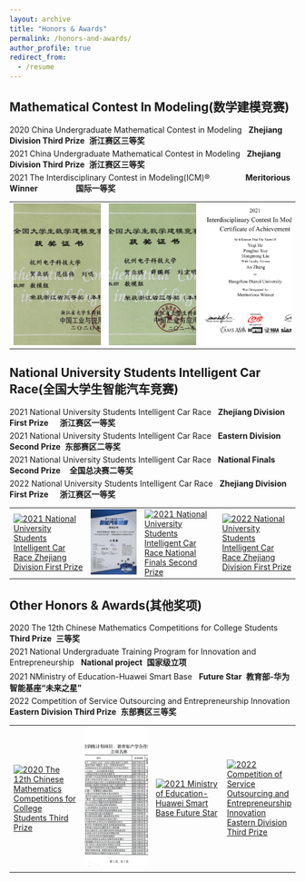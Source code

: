 ```yaml
---
layout: archive
title: "Honors & Awards"
permalink: /honors-and-awards/
author_profile: true
redirect_from:
  - /resume
---
```



## Mathematical Contest In Modeling(数学建模竞赛)

<div style="width: 100%; margin-bottom: 5px;">
  <span>2020 China Undergraduate Mathematical Contest in Modeling</span>&nbsp;&nbsp;
  <span><strong>Zhejiang Division Third Prize</strong>&nbsp;&nbsp;<strong>浙江赛区三等奖</strong></span>
</div>
<div style="width: 100%; margin-bottom: 5px;">
  <span>2021 China Undergraduate Mathematical Contest in Modeling</span>&nbsp;&nbsp;
  <span><strong>Zhejiang Division Third Prize</strong>&nbsp;&nbsp;<strong>浙江赛区三等奖</strong></span>
</div>
<div style="width: 100%; margin-bottom: 5px;">
  <span>2021 The Interdisciplinary Contest in Modeling(ICM)®</span>&nbsp;&nbsp;&nbsp;&nbsp;&nbsp;&nbsp;&nbsp;&nbsp;&nbsp;&nbsp;&nbsp;&nbsp;&nbsp;&nbsp;&nbsp;
  <span><strong>Meritorious Winner</strong>&nbsp;&nbsp;&nbsp;&nbsp;&nbsp;&nbsp;&nbsp;&nbsp;&nbsp;&nbsp;&nbsp;&nbsp;&nbsp;&nbsp;&nbsp;&nbsp;&nbsp;<strong>国际一等奖</strong></span>
</div>

<table style="border: none; width: 100%;">
<tr style="border: none;">
<td style="border: none; width: 33.33%;"><a href="/images/honors-and-awards/20数模省三.jpg"><img src='/images/honors-and-awards/20数模省三.jpg' alt='2020 China Undergraduate Mathematical Contest in Modeling Zhejiang Division Third Prize' style="width: 100%; height: 250px; object-fit: cover;"></a></td>
<td style="border: none; width: 33.33%;"><a href="/images/honors-and-awards/21数模省三.jpg"><img src='/images/honors-and-awards/21数模省三.jpg' alt='2021 China Undergraduate Mathematical Contest in Modeling Zhejiang Division Third Prize' style="width: 100%; height: 250px; object-fit: cover;"></a></td>
<td style="border: none; width: 33.33%;"><a href="/images/honors-and-awards/ICM-M.jpg"><img src='/images/honors-and-awards/ICM-M.jpg' alt='2021 The Interdisciplinary Contest in Modeling(ICM)® Meritorious Winner' style="width: 100%; height: 250px; object-fit: cover;"></a></td>
</tr>
</table>

## National University Students Intelligent Car Race(全国大学生智能汽车竞赛)

<div style="width: 100%; margin-bottom: 5px;">
  <span>2021 National University Students Intelligent Car Race</span>&nbsp;&nbsp;
  <span><strong>Zhejiang Division First Prize</strong>&nbsp;&nbsp;&nbsp;&nbsp;&nbsp;<strong>浙江赛区一等奖</strong></span>
</div>
<div style="width: 100%; margin-bottom: 5px;">
  <span>2021 National University Students Intelligent Car Race</span>&nbsp;&nbsp;
  <span><strong>Eastern Division Second Prize</strong>&nbsp;&nbsp;<strong>东部赛区二等奖</strong></span>
</div>
<div style="width: 100%; margin-bottom: 5px;">
  <span>2021 National University Students Intelligent Car Race</span>&nbsp;&nbsp;
  <span><strong>National Finals Second Prize</strong>&nbsp;&nbsp;&nbsp;&nbsp;<strong>全国总决赛二等奖</strong></span>
</div>
<div style="width: 100%; margin-bottom: 5px;">
  <span>2022 National University Students Intelligent Car Race</span>&nbsp;&nbsp;
  <span><strong>Zhejiang Division First Prize</strong>&nbsp;&nbsp;&nbsp;&nbsp;&nbsp;<strong>浙江赛区一等奖</strong></span>
</div>

<table style="border: none;">
<tr style="border: none;">
<td style="border: none;"><a href="/images/honors-and-awards/21智能车省一.jpg"><img src='/images/honors-and-awards/21智能车省一.jpg' alt='2021 National University Students Intelligent Car Race Zhejiang Division First Prize'></a></td>
<td style="border: none;"><a href="/images/honors-and-awards/21智能车东部二.jpg"><img src='/images/honors-and-awards/21智能车东部二.jpg' alt='2021 National University Students Intelligent Car Race Eastern Division Second Prize'></a></td>
<td style="border: none;"><a href="/images/honors-and-awards/21智能车国二.jpg"><img src='/images/honors-and-awards/21智能车国二.jpg' alt='2021 National University Students Intelligent Car Race National Finals Second Prize'></a></td>
<td style="border: none;"><a href="/images/honors-and-awards/22智能车省一.jpg"><img src='/images/honors-and-awards/22智能车省一.jpg' alt='2022 National University Students Intelligent Car Race Zhejiang Division First Prize'></a></td>
</tr>
</table>

## Other Honors & Awards(其他奖项)

<div style="width: 100%; margin-bottom: 5px;">
  <span>2020 The 12th Chinese Mathematics Competitions for College Students</span>&nbsp;&nbsp;
  <span><strong>Third Prize</strong>&nbsp;&nbsp;<strong>三等奖</strong></span>
</div>
<div style="width: 100%; margin-bottom: 5px;">
  <span>2021 National Undergraduate Training Program for Innovation and Entrepreneurship</span>&nbsp;&nbsp;
  <span><strong>National project</strong>&nbsp;&nbsp;<strong>国家级立项</strong></span>
</div>
<div style="width: 100%; margin-bottom: 5px;">
  <span>2021 NMinistry of Education-Huawei Smart Base</span>&nbsp;&nbsp;
  <span><strong>Future Star</strong>&nbsp;&nbsp;<strong>教育部-华为智能基座“未来之星”</strong></span>
</div>
<div style="width: 100%; margin-bottom: 5px;">
  <span>2022 Competition of Service Outsourcing and Entrepreneurship Innovation</span>&nbsp;&nbsp;
  <span><strong>Eastern Division Third Prize</strong>&nbsp;&nbsp;<strong>东部赛区三等奖</strong></span>
</div>

<table style="border: none; width: 100%;">
<tr style="border: none;">
<td style="border: none; width: 25%;"><a href="/images/honors-and-awards/20数竞国三.jpg"><img src='/images/honors-and-awards/20数竞国三.jpg' alt='2020 The 12th Chinese Mathematics Competitions for College Students Third Prize' style="width: 100%; height: 250px; object-fit: cover;"></a></td>
<td style="border: none; width: 25%;"><a href="/images/honors-and-awards/大创.jpg"><img src='/images/honors-and-awards/大创.jpg' alt='2021 National Undergraduate Training Program for Innovation and Entrepreneurship National project' style="width: 100%; height: 250px; object-fit: cover;"></a></td>
<td style="border: none; width: 25%;"><a href="/images/honors-and-awards/华为智能基座.jpg"><img src='/images/honors-and-awards/华为智能基座.jpg' alt='2021 Ministry of Education-Huawei Smart Base Future Star' style="width: 100%; height: 250px; object-fit: cover;"></a></td>
<td style="border: none; width: 25%;"><a href="/images/honors-and-awards/服务外包东部三.jpg"><img src='/images/honors-and-awards/服务外包东部三.jpg' alt='2022 Competition of Service Outsourcing and Entrepreneurship Innovation Eastern Division Third Prize' style="width: 100%; height: 250px; object-fit: cover;"></a></td>
</tr>
</table>